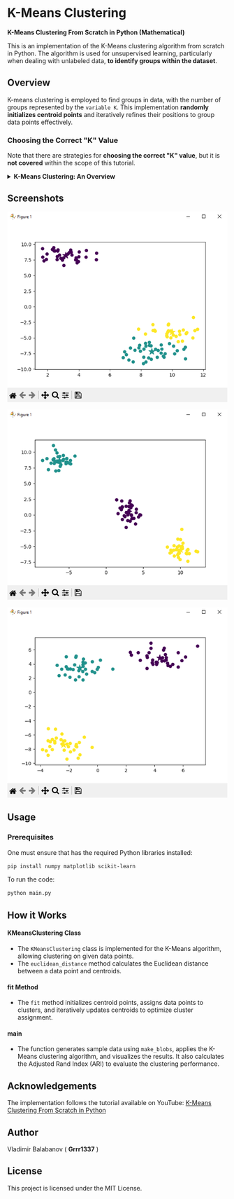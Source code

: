# K-Means Clustering

**K-Means Clustering From Scratch in Python (Mathematical)**

This is an implementation of the K-Means clustering algorithm from scratch in Python. The algorithm is used for unsupervised learning, particularly when dealing with unlabeled data, **to identify groups within the dataset**.


## Overview
K-means clustering is employed to find groups in data, with the number of groups represented by the `variable K`. This implementation **randomly initializes centroid points** and iteratively refines their positions to group data points effectively.

### Choosing the Correct "K" Value
Note that there are strategies for **choosing the correct "K" value**, but it is **not covered** within the scope of this tutorial.

<details>
  <summary><strong>K-Means Clustering: An Overview</strong></summary>

  <br>

  **What is K-Means?**

  **K-Means** is a popular clustering algorithm used in unsupervised machine learning. **Clustering** is the process of grouping similar data points together based on certain features. In the case of K-Means, it divides a dataset into **K clusters**, where **K is a predefined number**. **Each cluster is represented by a centroid**, which is the average of all the data points in that cluster.

  **How does K-Means work?**

  1. **Initialization:** The algorithm begins by randomly selecting K data points as initial centroids.
  2. **Assignment:** Each data point is assigned to the nearest centroid, forming K clusters.
  3. **Update Centroids:** The centroids are recalculated as the mean of all data points assigned to that cluster.
  4. **Reassignment:** Steps 2 and 3 are repeated until the centroids no longer change significantly or a maximum number of iterations is reached.

  **Purpose and Applications:**

  1. **Data Segmentation:**
     - *Customer Segmentation:* Identify groups of customers with similar behaviors for targeted marketing.
     - *Image Segmentation:* Divide an image into regions with similar characteristics.

  2. **Anomaly Detection:**
     - Identify data points that do not conform to the overall pattern.

  3. **Compression:**
     - Representing data points with the index of their cluster centroid can reduce data storage.

  4. **Feature Engineering:**
     - K-Means can be used to create new features based on the cluster to which a data point belongs.

  5. **Genetic Clustering:**
     - Used in bioinformatics for classifying genes based on expression levels.

  **Key Considerations:**

  1. **Choice of K:**
     - Determining the optimal number of clusters is crucial. Techniques like the Elbow Method or Silhouette Analysis are often used.

  2. **Sensitive to Initial Centroids:**
     - The final clusters can depend on the initial choice of centroids. Multiple initializations are often performed, and the best result is chosen.

  3. **Assumes Spherical Clusters:**
     - K-Means works well when clusters are roughly spherical. It may struggle with elongated or irregular-shaped clusters.


</details>


## Screenshots

![KMeans1](KMeans1.png)

![KMeans2](KMeans2.png)

![KMeans3](KMeans3.png)


## Usage

### Prerequisites
One must ensure that has the required Python libraries installed:

```bash
pip install numpy matplotlib scikit-learn
```
To run the code:
```bash
python main.py
```

## How it Works

#### KMeansClustering Class
- The `KMeansClustering` class is implemented for the K-Means algorithm, allowing clustering on given data points.
- The `euclidean_distance` method calculates the Euclidean distance between a data point and centroids.
#### fit Method
- The `fit` method initializes centroid points, assigns data points to clusters, and iteratively updates centroids to optimize cluster assignment.
#### main
- The function generates sample data using `make_blobs`, applies the K-Means clustering algorithm, and visualizes the results. It also calculates the Adjusted Rand Index (ARI) to evaluate the clustering performance.

## Acknowledgements
The implementation follows the tutorial available on YouTube: [K-Means Clustering From Scratch in Python](https://www.youtube.com/watch?v=5w5iUbTlpMQ)

## Author
Vladimir Balabanov ( **Grrr1337** )

## License
This project is licensed under the MIT License.

